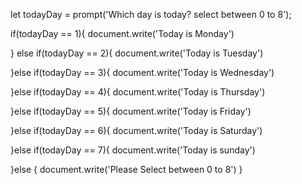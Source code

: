 let todayDay = prompt('Which day is today? select between 0 to 8');

if(todayDay == 1){
    document.write('Today is Monday')

} else if(todayDay == 2){
    document.write('Today is Tuesday')

}else if(todayDay == 3){
    document.write('Today is Wednesday')

}else if(todayDay == 4){
    document.write('Today is Thursday')

}else if(todayDay == 5){
    document.write('Today is Friday')

}else if(todayDay == 6){
    document.write('Today is Saturday')

}else if(todayDay == 7){
    document.write('Today is sunday')

}else {
    document.write('Please Select between 0 to 8')
}
